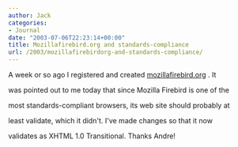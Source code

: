 ```yaml
---
author: Jack
categories:
- Journal
date: "2003-07-06T22:23:14+00:00"
title: Mozillafirebird.org and standards-compliance
url: /2003/mozillafirebirdorg-and-standards-compliance/
---
```


A week or so ago I registered and created [mozillafirebird.org][1] . It
  

  
was pointed out to me today that since Mozilla Firebird is one of the

most standards-compliant browsers, its web site should probably at
  

  
least validate, which it didn't. I've made changes so that it now
  

  
validates as XHTML 1.0 Transitional. Thanks Andre!

 [1]: //www.mozillafirebird.org/"